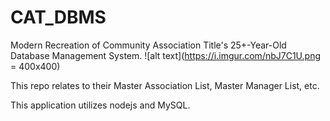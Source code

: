 # CAT_DBMS
Modern Recreation of Community Association Title's 25+-Year-Old Database Management System. 
![alt text](https://i.imgur.com/nbJ7C1U.png = 400x400)

This repo relates to their Master Association List, Master Manager List, etc.

This application utilizes nodejs and MySQL.
